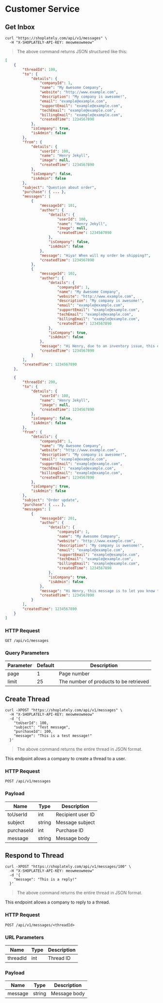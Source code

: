 # Customer Service

## Get Inbox

```shell
curl "https://shoplately.com/api/v1/messages" \
  -H "X-SHOPLATELY-API-KEY: meowmeowmeow"
```

> The above command returns JSON structured like this:

```json
[
	{
		"threadId": 100,
		"to": {
			"details": {
				"companyId": 1,
				"name": "My Awesome Company",
				"website": "http://www.example.com",
				"description": "My company is awesome!",
				"email": "example@example.com",
				"supportEmail": "example@example.com",
				"techEmail": "example@example.com",
				"billingEmail": "example@example.com",
				"createdTime": 1234567890
            },
            "isCompany": true,
			"isAdmin": false
        },
        "from": {
			"details": {
            	"userId": 100,
            	"name": "Henry Jekyll",
            	"image": null,
            	"createdTime": 1234567890
        	},
            "isCompany": false,
            "isAdmin": false
        },
        "subject": "Question about order",
        "purchase": { ... },
        "messages": [
        	{
            	"messageId": 101,
                "author": {
                	"details": {
            			"userId": 100,
            			"name": "Henry Jekyll",
            			"image": null,
            			"createdTime": 1234567890
        			},
            		"isCompany": false,
            		"isAdmin": false
                },
                "message": "Hiya! When will my order be shipping?",
                "createdTime": 1234567890
            },
            {
            	"messageId": 102,
                "author": {
                	"details": {
                        "companyId": 1,
                        "name": "My Awesome Company",
                        "website": "http://www.example.com",
                        "description": "My company is awesome!",
                        "email": "example@example.com",
                        "supportEmail": "example@example.com",
                        "techEmail": "example@example.com",
                        "billingEmail": "example@example.com",
                        "createdTime": 1234567890
                    },
            		"isCompany": true,
					"isAdmin": false
                },
                "message": "Hi Henry, due to an inventory issue, this order will be shipped next week. Thanks for understanding.",
                "createdTime": 1234567890
            }
        ],
        "createdTime": 1234567890
    },

	{
		"threadId": 200,
		"to": {
        	"details": {
            	"userId": 100,
            	"name": "Henry Jekyll",
            	"image": null,
            	"createdTime": 1234567890
        	},
            "isCompany": false,
            "isAdmin": false
        },
        "from": {
			"details": {
				"companyId": 1,
				"name": "My Awesome Company",
				"website": "http://www.example.com",
				"description": "My company is awesome!",
				"email": "example@example.com",
				"supportEmail": "example@example.com",
				"techEmail": "example@example.com",
				"billingEmail": "example@example.com",
				"createdTime": 1234567890
            },
            "isCompany": true,
			"isAdmin": false
        },
        "subject": "Order update",
        "purchase": { ... },
        "messages": [
        	{
            	"messageId": 201,
                "author": {
                	"details": {
						"companyId": 1,
						"name": "My Awesome Company",
						"website": "http://www.example.com",
						"description": "My company is awesome!",
						"email": "example@example.com",
						"supportEmail": "example@example.com",
						"techEmail": "example@example.com",
                        "billingEmail": "example@example.com",
						"createdTime": 1234567890
            		},
                    "isCompany": true,
					"isAdmin": false
                },
                "message": "Hi Henry, this message is to let you know that your order has been shipped.",
                "createdTime": 1234567890
            }
        ],
        "createdTime": 1234567890
    }
]
```

### HTTP Request

`GET /api/v1/messages`

### Query Parameters

Parameter | Default | Description
--------- | ------- | -----------
page | 1 | Page number
limit | 25 | The number of products to be retrieved

## Create Thread

```shell
curl -XPOST "https://shoplately.com/api/v1/messages" \
  -H "X-SHOPLATELY-API-KEY: meowmeowmeow"
  -d '{
    "toUserId": 100,
    "subject": "Test message",
    "purchaseId": 100,
    "message": "This is a test message!"
  }'
```

> The above command returns the entire thread in JSON format.

This endpoint allows a company to create a thread to a user.

### HTTP Request

`POST /api/v1/messages`

### Payload
Name | Type | Description
---- | ---- | -----------
toUserId | int | Recipient user ID
subject | string | Message subject
purchaseId | int | Purchase ID
message | string | Message body


## Respond to Thread

```shell
curl -XPOST "https://shoplately.com/api/v1/messages/100" \
  -H "X-SHOPLATELY-API-KEY: meowmeowmeow"
  -d '{
    "message": "This is a reply!"
  }'
```

> The above command returns the entire thread in JSON format.

This endpoint allows a company to reply to a thread.

### HTTP Request

`POST /api/v1/messages/<threadId>`

### URL Parameters
Name | Type | Description
---- | ---- | -----------
threadId | int | Thread ID

### Payload
Name | Type | Description
---- | ---- | -----------
message | string | Message body